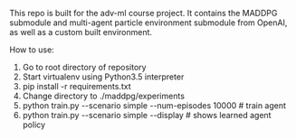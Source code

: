 This repo is built for the adv-ml course project. It contains the MADDPG submodule and multi-agent particle environment submodule from OpenAI, as well as a custom built environment.

How to use:
1. Go to root directory of repository
2. Start virtualenv using Python3.5 interpreter
3. pip install -r requirements.txt
4. Change directory to ./maddpg/experiments
5. python train.py --scenario simple --num-episodes 10000    # train agent
6. python train.py --scenario simple --display   # shows learned agent policy
